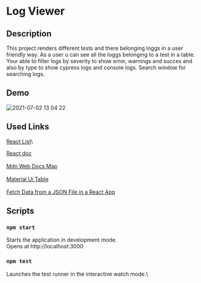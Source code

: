 # Log Viewer

## Description

This project renders different tests and there belonging loggs in a user friendly way.
As a user u can see all the loggs belonging to a test in a table.
Your able to filter logs by severity to show error, warnings and succes and also by type to show cypress logs and console logs.
Search window for searching logs.

## Demo

![2021-07-02 13 04 22](https://user-images.githubusercontent.com/54401398/124265533-190e0c00-db36-11eb-9713-28ad4c70cbe0.gif)

## Used Links

[React List](https://www.npmjs.com/package/react-list)\

[React doc](https://reactjs.org/docs/components-and-props.html)\
\
[Mdn Web Docs Map](https://developer.mozilla.org/en-US/docs/Web/JavaScript/Reference/Global_Objects/Map)\
\
[Material Ui Table](https://material-ui.com/components/tables/)\
\
[Fetch Data from a JSON File in a React App](https://www.pluralsight.com/guides/fetch-data-from-a-json-file-in-a-react-app)

## Scripts

### `npm start`

Starts the application in development mode.\
Opens at http://localhost:3000

### `npm test`

Launches the test runner in the interactive watch mode.\
